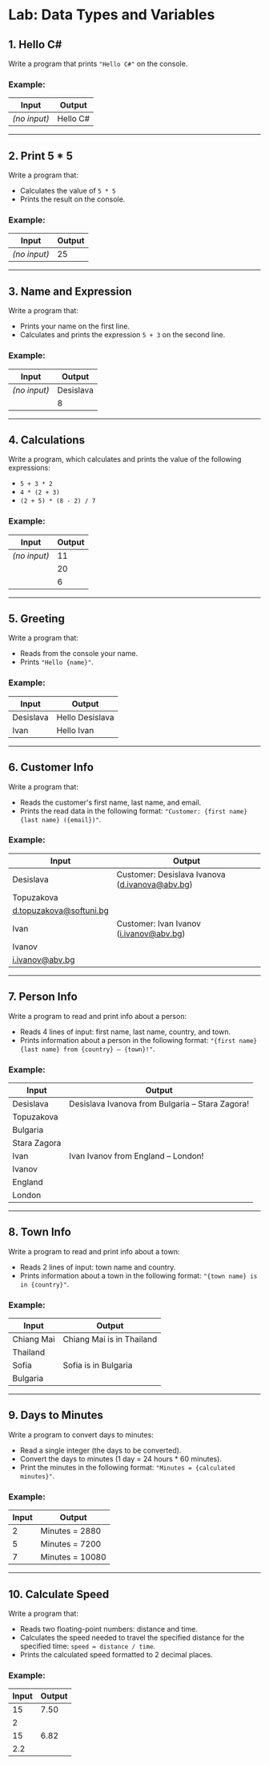 # Lab: Data Types and Variables


## 1. Hello C#
Write a program that prints `"Hello C#"` on the console.

### Example:
| Input      | Output  |
|------------|---------|
| *(no input)* | Hello C# |

---

## 2. Print 5 * 5
Write a program that:
- Calculates the value of `5 * 5`
- Prints the result on the console.

### Example:
| Input      | Output |
|------------|--------|
| *(no input)* | 25   |

---

## 3. Name and Expression
Write a program that:
- Prints your name on the first line.
- Calculates and prints the expression `5 + 3` on the second line.

### Example:
| Input      | Output    |
|------------|-----------|
| *(no input)* | Desislava |
|            | 8         |

---

## 4. Calculations
Write a program, which calculates and prints the value of the following expressions:
- `5 + 3 * 2`
- `4 * (2 + 3)`
- `(2 + 5) * (8 - 2) / 7`

### Example:
| Input      | Output |
|------------|--------|
| *(no input)* | 11   |
|            | 20     |
|            | 6      |

---

## 5. Greeting
Write a program that:
- Reads from the console your name.
- Prints `"Hello {name}"`.

### Example:
| Input      | Output         |
|------------|----------------|
| Desislava  | Hello Desislava |
| Ivan       | Hello Ivan      |

---

## 6. Customer Info
Write a program that:
- Reads the customer's first name, last name, and email.
- Prints the read data in the following format: `"Customer: {first name} {last name} ({email})"`.

### Example:
| Input       | Output                                      |
|-------------|---------------------------------------------|
| Desislava   | Customer: Desislava Ivanova (d.ivanova@abv.bg) |
| Topuzakova  |                                             |
| d.topuzakova@softuni.bg |                               |
| Ivan        | Customer: Ivan Ivanov (i.ivanov@abv.bg)    |
| Ivanov      |                                             |
| i.ivanov@abv.bg |                                         |

---

## 7. Person Info
Write a program to read and print info about a person:
- Reads 4 lines of input: first name, last name, country, and town.
- Prints information about a person in the following format: `"{first name} {last name} from {country} – {town}!"`.

### Example:
| Input         | Output                                       |
|---------------|----------------------------------------------|
| Desislava     | Desislava Ivanova from Bulgaria – Stara Zagora! |
| Topuzakova    |                                              |
| Bulgaria      |                                              |
| Stara Zagora  |                                              |
| Ivan          | Ivan Ivanov from England – London!           |
| Ivanov        |                                              |
| England       |                                              |
| London        |                                              |

---

## 8. Town Info
Write a program to read and print info about a town:
- Reads 2 lines of input: town name and country.
- Prints information about a town in the following format: `"{town name} is in {country}"`.

### Example:
| Input       | Output               |
|-------------|----------------------|
| Chiang Mai  | Chiang Mai is in Thailand |
| Thailand    |                      |
| Sofia       | Sofia is in Bulgaria  |
| Bulgaria    |                      |

---

## 9. Days to Minutes
Write a program to convert days to minutes:
- Read a single integer (the days to be converted).
- Convert the days to minutes (1 day = 24 hours * 60 minutes).
- Print the minutes in the following format: `"Minutes = {calculated minutes}"`.

### Example:
| Input | Output        |
|-------|---------------|
| 2     | Minutes = 2880 |
| 5     | Minutes = 7200 |
| 7     | Minutes = 10080|

---

## 10. Calculate Speed
Write a program that:
- Reads two floating-point numbers: distance and time.
- Calculates the speed needed to travel the specified distance for the specified time: `speed = distance / time`.
- Prints the calculated speed formatted to 2 decimal places.

### Example:
| Input   | Output |
|---------|--------|
| 15      | 7.50   |
| 2       |        |
| 15      | 6.82   |
| 2.2     |        |
